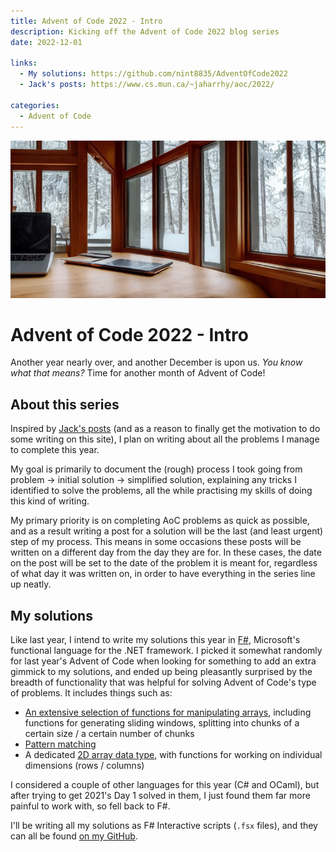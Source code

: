 ```yaml
---
title: Advent of Code 2022 - Intro
description: Kicking off the Advent of Code 2022 blog series
date: 2022-12-01

links:
  - My solutions: https://github.com/nint8835/AdventOfCode2022
  - Jack's posts: https://www.cs.mun.ca/~jaharrhy/aoc/2022/

categories:
  - Advent of Code
---
```


![](./assets/intro.png)

# Advent of Code 2022 - Intro

Another year nearly over, and another December is upon us. _You know what that means?_ Time for another month of Advent of Code!

<!-- more -->

## About this series

Inspired by [Jack's posts](https://www.cs.mun.ca/~jaharrhy/aoc/2022/) (and as a reason to finally get the motivation to do some writing on this site), I plan on writing about all the problems I manage to complete this year.

My goal is primarily to document the (rough) process I took going from problem → initial solution → simplified solution, explaining any tricks I identified to solve the problems, all the while practising my skills of doing this kind of writing.

My primary priority is on completing AoC problems as quick as possible, and as a result writing a post for a solution will be the last (and least urgent) step of my process. This means in some occasions these posts will be written on a different day from the day they are for. In these cases, the date on the post will be set to the date of the problem it is meant for, regardless of what day it was written on, in order to have everything in the series line up neatly.

## My solutions

Like last year, I intend to write my solutions this year in [F#](https://fsharp.org/), Microsoft's functional language for the .NET framework. I picked it somewhat randomly for last year's Advent of Code when looking for something to add an extra gimmick to my solutions, and ended up being pleasantly surprised by the breadth of functionality that was helpful for solving Advent of Code's type of problems. It includes things such as:

- [An extensive selection of functions for manipulating arrays](https://fsharp.github.io/fsharp-core-docs/reference/fsharp-collections-arraymodule.html), including functions for generating sliding windows, splitting into chunks of a certain size / a certain number of chunks
- [Pattern matching](https://learn.microsoft.com/en-us/dotnet/fsharp/language-reference/pattern-matching)
- A dedicated [2D array data type](https://fsharp.github.io/fsharp-core-docs/reference/fsharp-collections-array2dmodule.html), with functions for working on individual dimensions (rows / columns)

I considered a couple of other languages for this year (C# and OCaml), but after trying to get 2021's Day 1 solved in them, I just found them far more painful to work with, so fell back to F#.

I'll be writing all my solutions as F# Interactive scripts (`.fsx` files), and they can all be found [on my GitHub](https://github.com/nint8835/AdventOfCode2022).
